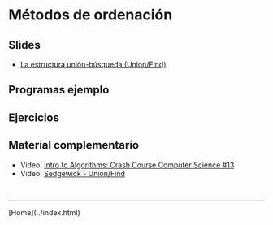 # Métodos de ordenación

## Slides

- [La estructura unión-búsqueda (Union/Find)](../slides/04.1-UnionFind-sem06.pdf)

<!--
- Métodos de ordenación básicos](../slides/05.1-Sorting-sem08.pdf
- Mergesort](../slides/05.2-Mergesort-sem09.pdf
- Quicksort](../slides/05.3-Quicksort-sem10.pdf
-->

## Programas ejemplo


## Ejercicios


## Material complementario

- Video: [Intro to Algorithms: Crash Course Computer Science #13](https://www.youtube.com/watch?v=rL8X2mlNHPM)
- Video: [Sedgewick - Union/Find](https://www.youtube.com/watch?v=gfSpPbJWzVs&list=PL5iJcUfx7xTdBIAUg4pco1qUK-VOLekNo&index=1)

<BR>
<HR>
[Home](../index.html)
<BR>

